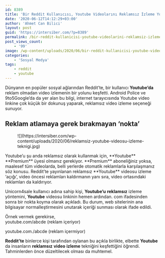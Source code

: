 ```yaml
---
id: 8389
title: 'Bir Reddit Kullanıcısı, Youtube Videolarını Reklamsız İzleme Yolu Keşfetti'
date: '2020-06-12T14:12:29+03:00'
author: 'Ahmet Can Bilici'
layout: post
guid: 'https://intersiber.com/?p=8389'
permalink: /bir-reddit-kullanicisi-youtube-videolarini-reklamsiz-izleme-yolu-kesfetti/
post_views_count:
    - '99'
image: /wp-content/uploads/2020/06/bir-reddit-kullanicisi-youtube-videolarini-reklamsiz-izlemenin-yolunu-kesfetti.jpg
categories:
    - 'Sosyal Medya'
tags:
    - reddit
    - youtube
---
```


Dünyanın en popüler sosyal ağlarından Reddit’te, bir kullanıcı **Youtube’da** reklam olmadan video izlemenin bir yolunu keşfetti. Android Police ve 9to5Google’da da yer alan bu bilgi, internet tarayıcısında Youtube video linkine çok küçük bir dokunuş yaparak, reklamsız video izleme seçeneği sunuyor.

## Reklam atlamaya gerek bırakmayan ‘nokta’

<figure class="wp-block-image size-large">![](https://intersiber.com/wp-content/uploads/2020/06/reklamsiz-youtube-videosu-izleme-teknigi.jpg)</figure>Youtube’u şu anda reklamsız olarak kullanmak için, **Youtube** **Premium** üyesi olmanız gerekiyor. **Premium** aboneliğiniz yoksa, maalesef tüm videolarda, belli yerlerde otomatik reklamlarla karşılaşmanız söz konusu. Reddit’te yayınlanan reklamsız **Youtube** videosu izleme ‘açığı’, video öncesi reklamları kaldırmanın yanı sıra, video ortasındaki reklamları da kaldırıyor.

Unicorn4sale kullanıcı adına sahip kişi, **Youtube’u** **reklamsız** izleme yöntemini, **Youtube** videosu linkinin hemen ardından. com ifadesinden sonra bir nokta koyma olarak açıkladı. Bu durum, web sitelerinin ana bilgisayar normalleştirmesini unutarak içeriği sunması olarak ifade edildi.

Örnek vermek gerekirse,   
youtube.com/abcde (reklam içeriyor)

youtube.com./abcde (reklam içermiyor)

**Reddit’te** binlerce kişi tarafından oylanan bu açıkla birlikte, elbette **Youtube** da insanların **reklamsız** **video** **izleme** tekniğini keşfettiğini öğrendi. Tahminlerden önce düzeltilecek olması da muhtemel.